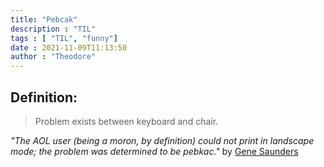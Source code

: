 ```yaml
---
title: "Pebcak" 
description : "TIL" 
tags : [ "TIL", "funny"]
date : 2021-11-09T11:13:50
author : "Theodore" 
---
```


## Definition: 
> Problem exists between keyboard and chair.

*"The AOL user (being a moron, by definition) could not print in landscape mode; the problem was determined to be pebkac."*
by [Gene Saunders](https://www.urbandictionary.com/define.php?term=pebkac)